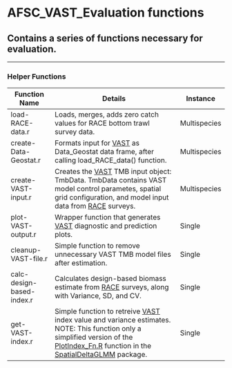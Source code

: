 # AFSC_VAST_Evaluation functions
## Contains a series of functions necessary for evaluation.

***

### Helper Functions
Function Name                            | Details                                       | Instance
-----------------------------------------|-----------------------------------------------|----------------------
load-RACE-data.r                | Loads, merges, adds zero catch values for RACE bottom trawl survey data. | Multispecies
create-Data-Geostat.r           | Formats input for [VAST](https://github.com/James-Thorson/VAST) as Data_Geostat data frame, after calling load_RACE_data() function. | Multispecies 
create-VAST-input.r             | Creates the [VAST](https://github.com/James-Thorson/VAST) TMB input object: TmbData. TmbData contains VAST model control parametes, spatial grid configuration, and model input data from [RACE](https://www.afsc.noaa.gov/RACE/groundfish/bottom%20trawl%20surveys.php) surveys. | Multispecies
plot-VAST-output.r              | Wrapper function that generates [VAST](https://github.com/James-Thorson/VAST) diagnostic and prediction plots. | Single
cleanup-VAST-file.r             | Simple function to remove unnecessary VAST TMB model files after estimation. | Single
calc-design-based-index.r       | Calculates design-based biomass estimate from [RACE](https://www.afsc.noaa.gov/RACE/groundfish/bottom%20trawl%20surveys.php) surveys, along with Variance, SD, and CV. | Single
get-VAST-index.r                | Simple function to retreive [VAST](https://github.com/James-Thorson/VAST) index value and variance estimates. NOTE: This function only a simplified version of the [PlotIndex_Fn.R](https://github.com/nwfsc-assess/geostatistical_delta-GLMM/blob/master/R/PlotIndex_Fn.R) function in the [SpatialDeltaGLMM](https://github.com/nwfsc-assess/geostatistical_delta-GLMM) package. | Single
